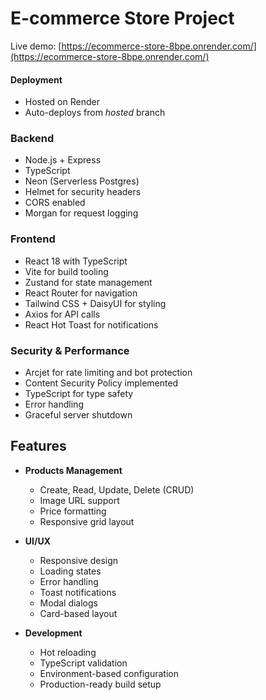 # E-commerce Store Project

Live demo: [https://ecommerce-store-8bpe.onrender.com/](https://ecommerce-store-8bpe.onrender.com/)
#### Deployment
- Hosted on Render
- Auto-deploys from *hosted* branch

### Backend
- Node.js + Express
- TypeScript
- Neon (Serverless Postgres)
- Helmet for security headers
- CORS enabled
- Morgan for request logging

### Frontend
- React 18 with TypeScript
- Vite for build tooling
- Zustand for state management
- React Router for navigation
- Tailwind CSS + DaisyUI for styling
- Axios for API calls
- React Hot Toast for notifications

### Security & Performance
- Arcjet for rate limiting and bot protection
- Content Security Policy implemented
- TypeScript for type safety
- Error handling
- Graceful server shutdown

## Features

- **Products Management**
  - Create, Read, Update, Delete (CRUD)
  - Image URL support
  - Price formatting
  - Responsive grid layout

- **UI/UX**
  - Responsive design
  - Loading states
  - Error handling
  - Toast notifications
  - Modal dialogs
  - Card-based layout

- **Development**
  - Hot reloading
  - TypeScript validation
  - Environment-based configuration
  - Production-ready build setup